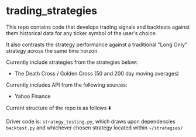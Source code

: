 # trading_strategies

This repo contains code that develops trading signals and backtests against them historical data for any ticker symbol of the user's choice.

It also contrasts the strategy performance against a traditional "Long Only" strategy across the same time horzon.

Currently include strategies from the strategies below: 
* The Death Cross / Golden Cross (50 and 200 day moving averages) 

Currently includes API from the following sources:
* Yahoo Finance

Current structure of the repo is as follows ⬇️

Driver code is: ```strategy_testing.py```, which draws upon dependencies ```backtest.py``` and whichever chosen strategy located within ```~/strategies/```
